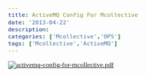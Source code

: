 ```yaml
---
title: ActiveMQ Config For Mcollective
date: '2013-04-22'
description:
categories: ['Mcollective','OPS']
tags: ['Mcollective','ActiveMQ']
---
```


<html>
    <head>
        <title>Evernote Export</title>
        <basefont face="Tahoma" size="2" />
        <meta http-equiv="Content-Type" content="text/html;charset=utf-8" />
        <meta name="exporter-version" content="Evernote Windows/268644 (zh-CN); Windows/6.1.7601 Service Pack 1;"/>
        <style>
            body, td {
                font-family: Tahoma;
                font-size: 10pt;
            }
        </style>
    </head>
    <body>
        <div>
            <div style="word-wrap: break-word; -webkit-nbsp-mode: space; -webkit-line-break: after-white-space;">
                <a href="{{urls.media}}/pdf/activemq-config-for-mcollective.pdf">
                    <img src="{{urls.media}}/pdf/activemq-for-mcollective.png" alt="activemq-config-for-mcollective.pdf">
                </a>
            </div>
        </div>
    </body>
</html>

